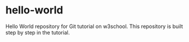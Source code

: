 # hello-world
Hello World repository for Git tutorial on w3school.
This repository is built step by step in the tutorial.